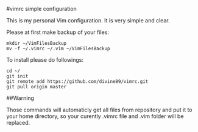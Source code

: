 #vimrc simple configuration

This is my personal Vim configuration. It is very simple and clear.

Please at first make backup of your files:

    mkdir ~/VimFilesBackup
    mv -f ~/.vimrc ~/.vim ~/VimFilesBackup

To install please do followings:

    cd ~/
    git init
    git remote add https://github.com/divine89/vimrc.git
    git pull origin master
    
##Warning

Those commands will automaticly get all files from repository and put it to your home directory, so your curently .vimrc file and .vim folder will be replaced. 

